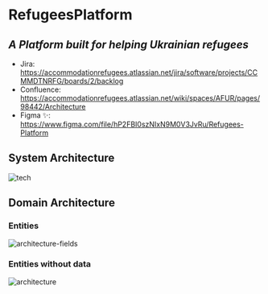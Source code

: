 # RefugeesPlatform
## _A Platform built for helping Ukrainian refugees_
- Jira: https://accommodationrefugees.atlassian.net/jira/software/projects/CCMMDTNRFG/boards/2/backlog
- Confluence: https://accommodationrefugees.atlassian.net/wiki/spaces/AFUR/pages/98442/Architecture
- Figma ✨: https://www.figma.com/file/hP2FBI0szNIxN9M0V3JvRu/Refugees-Platform

## System Architecture
![tech](https://user-images.githubusercontent.com/57917804/169714570-b69c0577-2a0d-44fc-a431-aa4c7a88379a.jpg)

## Domain Architecture
### Entities
![architecture-fields](https://user-images.githubusercontent.com/57917804/169714588-afd2f3b9-12a1-4845-a9a5-425d0a13d86a.png)
### Entities without data
![architecture](https://user-images.githubusercontent.com/57917804/169714615-72fe6d9b-b9c6-4345-b01d-58b9e1f8cf88.png)
